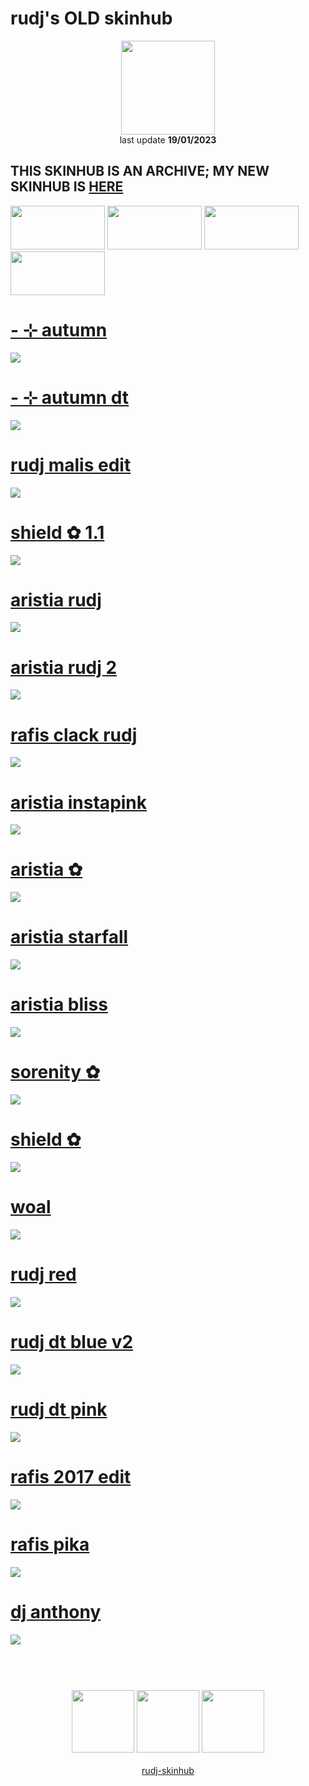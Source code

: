# rudj's OLD skinhub
<p align="center">
<a href="https://osu.ppy.sh/users/11592896">
  <img src="https://a.ppy.sh/11592896"  
       width="150"
       height="150"></a>
<br>
last update <b>19/01/2023</b>
</p>

## THIS SKINHUB IS AN ARCHIVE; MY NEW SKINHUB IS <a href="rudj.md"><b>HERE</b></a>

<a href="https://github.com/rudjx3/skins/blob/main/README.md">
<img src="https://i.imgur.com/Pr3zA1H.png"
       width="151" 
       height="70"/></a>

<a href="https://www.youtube.com/watch?v=kbbgypvGPgM">
<img src="https://i.imgur.com/uDyKiLi.png"
       width="151" 
       height="70"/></a>

<a href="https://github.com/rudj-skinhub/woal/blob/tyfh/aeshub.md">
<img src="https://i.imgur.com/WPSNbSx.png"
       width="151" 
       height="70"/></a>

<a href="https://github.com/rudj-skinhub/woal/blob/tyfh/aeshub.md">
<img src="https://i.imgur.com/nnkLwEo.png" 
       width="151" 
       height="70"/></a>

# [- ⊹ autumn](https://github.com/rudj-skinhub/woal/raw/tyfh/rudj_old/-%20%E2%8A%B9%20autumn.osk)
[![](https://i.imgur.com/7uSegch.png)](https://github.com/rudj-skinhub/woal/raw/tyfh/rudj/-%20%E2%8A%B9%20autumn.osk)

# [- ⊹ autumn dt](https://github.com/rudj-skinhub/woal/raw/tyfh/rudj_old/-%20%E2%8A%B9%20autumn%20dt.osk)
[![](https://i.imgur.com/Ufi91UN.png)](https://github.com/rudj-skinhub/woal/raw/tyfh/rudj/-%20%E2%8A%B9%20autumn%20dt.osk)

# [rudj malis edit](https://github.com/rudj-skinhub/woal/raw/tyfh/rudj_old/rudj%20malis%20edit.osk)
[![](https://osu.ppy.sh/ss/18350711/d19a)](https://github.com/rudj-skinhub/woal/raw/tyfh/rudj/rudj%20malis%20edit.osk)

# [shield ✿ 1.1](https://github.com/rudj-skinhub/woal/raw/tyfh/rudj_old/shield%20%E2%9C%BF%201.1.osk)
[![](https://osu.ppy.sh/ss/18205149/2804)](https://github.com/rudj-skinhub/woal/raw/tyfh/rudj/shield%20%E2%9C%BF%201.1.osk)

# [aristia rudj](https://github.com/rudj-skinhub/woal/raw/tyfh/rudj_old/aristia%20rudj.osk)
[![](https://osu.ppy.sh/ss/18100588/d2cd)](https://github.com/rudj-skinhub/woal/raw/tyfh/rudj/aristia%20rudj.osk)

# [aristia rudj 2](https://github.com/rudj-skinhub/woal/raw/tyfh/rudj_old/aristia%20rudj%202.osk)
[![](https://osu.ppy.sh/ss/18205122/d7bb)](https://github.com/rudj-skinhub/woal/raw/tyfh/rudj/aristia%20rudj%202.osk)

# [rafis clack rudj](https://github.com/rudj-skinhub/woal/raw/tyfh/rudj_old/rafis%20clack%20rudj.osk)
[![](https://osu.ppy.sh/ss/18336094/00a3)](https://github.com/rudj-skinhub/woal/raw/tyfh/rudj/rafis%20clack%20rudj.osk)

# [aristia instapink](https://github.com/rudj-skinhub/woal/raw/tyfh/rudj_old/aristia%20instapink.osk)
[![](https://osu.ppy.sh/ss/17981062/fc28)](https://github.com/rudj-skinhub/woal/raw/tyfh/rudj/aristia%20instapink.osk)

# [aristia ✿](https://github.com/rudj-skinhub/woal/raw/tyfh/rudj_old/aristia%20%E2%9C%BF.osk)
[![](https://cdn.discordapp.com/attachments/830112595854884925/979755482862456882/screenshot361.jpg)](https://github.com/rudj-skinhub/woal/raw/tyfh/rudj/aristia%20%E2%9C%BF.osk)

# [aristia starfall](https://github.com/rudj-skinhub/woal/raw/tyfh/rudj_old/aristia%20starfall.osk)
[![](https://osu.ppy.sh/ss/18127462/f670)](https://github.com/rudj-skinhub/woal/raw/tyfh/rudj/aristia%20starfall.osk)

# [aristia bliss](https://github.com/rudj-skinhub/woal/raw/tyfh/rudj_old/aristia%20bliss.osk)
[![](https://osu.ppy.sh/ss/18205120/6b98)](https://github.com/rudj-skinhub/woal/raw/tyfh/rudj/aristia%20bliss.osk)

# [sorenity ✿](https://github.com/rudj-skinhub/woal/raw/tyfh/rudj_old/sorenity%20%E2%9C%BF.osk)
[![](https://i.imgur.com/fkmo1k2.png)](https://github.com/rudj-skinhub/woal/raw/tyfh/rudj/sorenity%20%E2%9C%BF.osk)

# [shield ✿](https://github.com/rudj-skinhub/woal/raw/tyfh/rudj_old/shield%20%E2%9C%BF.osk)
[![](https://i.imgur.com/RB0snK1.png)](https://github.com/rudj-skinhub/woal/raw/tyfh/rudj/shield%20%E2%9C%BF.osk)

# [woal](https://github.com/rudj-skinhub/woal/raw/tyfh/rudj_old/woal.osk)
[![](https://i.imgur.com/f0RCrcz.png)](https://github.com/rudj-skinhub/woal/raw/tyfh/rudj/woal.osk)

# [rudj red](https://github.com/rudj-skinhub/woal/raw/tyfh/rudj_old/rudj%20red.osk)
[![](https://osu.ppy.sh/ss/18205147/a14c)](https://github.com/rudj-skinhub/woal/raw/tyfh/rudj/rudj%20red.osk)

# [rudj dt blue v2](https://github.com/rudj-skinhub/woal/raw/tyfh/rudj_old/-%20rudj%20dt%20blue%20v2.osk)
[![](https://osu.ppy.sh/ss/17928170/990f)](https://github.com/rudj-skinhub/woal/raw/tyfh/rudj/-%20rudj%20dt%20blue%20v2.osk)

# [rudj dt pink](https://github.com/rudj-skinhub/woal/raw/tyfh/rudj_old/-%20rudj%20dt%20pink.osk)
[![](https://osu.ppy.sh/ss/17928162/0e12)](https://github.com/rudj-skinhub/woal/raw/tyfh/rudj/-%20rudj%20dt%20pink.osk)

# [rafis 2017 edit](https://github.com/rudj-skinhub/woal/raw/tyfh/rudj_old/rafis%202017%20edit.osk)
[![](https://osu.ppy.sh/ss/18205132/4047)](https://github.com/rudj-skinhub/woal/raw/tyfh/rudj/rafis%202017%20edit.osk)

# [rafis pika](https://github.com/rudj-skinhub/woal/raw/tyfh/rudj_old/rafis%20pika.osk)
[![](https://osu.ppy.sh/ss/18205134/ccd8)](https://github.com/rudj-skinhub/woal/raw/tyfh/rudj/rafis%20pika.osk)

# [dj anthony](https://github.com/rudj-skinhub/woal/raw/tyfh/rudj_old/dj%20anthony.osk)
[![](https://osu.ppy.sh/ss/18205128/7f1c)](https://github.com/rudj-skinhub/woal/raw/tyfh/rudj/dj%20anthony.osk)

#
<p align="center">
  <br></br>
  <a href="https://www.twitch.tv/rudj_">
  <img src="https://i.imgur.com/HM030lk.png" 
       width="100" 
       height="100"></a>
  <a href="https://www.youtube.com/channel/UCUFXZiWmZ9in66cgLsXi-xw">
  <img src="https://i.imgur.com/YWbDUUy.png"  
       width="100" 
       height="100"></a>
  <a href="https://twitter.com/rudj_">
  <img src="https://i.imgur.com/PUQ5uWf.png" 
       width="100" 
       height="100"></a>
  <br></br>
  <a href="README.md">rudj-skinhub</a>
 </p>
